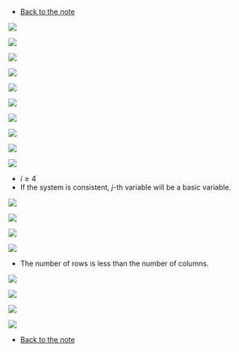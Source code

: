 * [Back to the note](./note.md)

![](./images/ex001.png)

![](./images/ex011.png)

![](./images/ex017.png)

![](./images/ex027.png)

![](./images/ex035.png)

![](./images/ex040.png)

![](./images/ex043.png)

![](./images/ex045.png)

![](./images/ex048.png)

![](./images/ex050.png)
* $i \ge 4$
* If the system is consistent, $j$-th variable will be a basic variable.

![](./images/ex053.png)

![](./images/ex064.png)

![](./images/ex073.png)

![](./images/ex079.png)
* The number of rows is less than the number of columns.

![](./images/ex084.png)

![](./images/ex086.png)

![](./images/ex087.png)

![](./images/ex092.png)


* [Back to the note](./note.md)